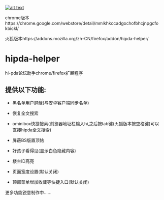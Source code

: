 [![alt text](http://ww3.sinaimg.cn/large/5fd37818jw1eq7bx4bc4ej20c0038mx9.jpg "商店地址")](https://chrome.google.com/webstore/detail/mmlkhkccadgochofbhcjnpgcfokbickl/)

chrome版本https://chrome.google.com/webstore/detail/mmlkhkccadgochofbhcjnpgcfokbickl/

火狐版本https://addons.mozilla.org/zh-CN/firefox/addon/hipda-helper/

# hipda-helper 
hi-pda论坛助手chrome/firefox扩展程序



## 提供以下功能:
- 黑名单用户屏蔽(与安卓客户端同步名单)

- 恢复全文搜索

- ominibox快捷搜索(浏览器地址栏输入hi,之后按tab键(火狐版本按空格键)可以直接hipda全文搜索)

- 屏蔽BS版置顶帖

- 好孩子看得见(显示白色隐藏内容)

- 楼主ID高亮

- 页面宽度设置(默认关闭)

- 顶部菜单增加收藏等快捷入口(默认关闭)


更多功能锐意制作中......
